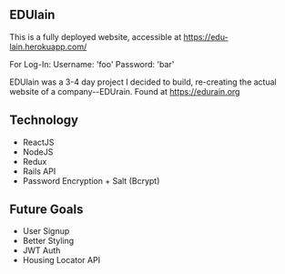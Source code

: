 EDUlain
-------
This is a fully deployed website, accessible at https://edu-lain.herokuapp.com/

For Log-In:
  Username: 'foo'
  Password: 'bar'

EDUlain was a 3-4 day project I decided to build, re-creating the actual website of a company--EDUrain. Found at https://edurain.org

Technology
----------
  - ReactJS
  - NodeJS
  - Redux
  - Rails API
  - Password Encryption + Salt (Bcrypt)
  
Future Goals
------------
   - User Signup
   - Better Styling
   - JWT Auth
   - Housing Locator API
